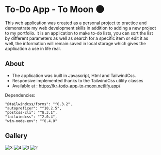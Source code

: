 # To-Do App - To Moon 🌑
This web application was created as a personal project to practice and demonstrate my web development skills in addition to adding a new project to my portfolio. It is an application to make to-do lists, you can sort the list by different parameters as well as search for a specific item or edit it as well, the information will remain saved in local storage which gives the application a use in life real.

## About
 - The application was built in Javascript, Html and TailwindCss.
 - Responsive implemented thanks to the TailwindCss utility classes  
 - Available at : https://kr-todo-app-to-moon.netlify.app/

  Dependencies:
  
    "@tailwindcss/forms": "^0.3.2",
    "autoprefixer": "^10.2.5",
    "postcss-cli": "^8.3.1",
    "tailwindcss": "^2.0.4",
    "win-node-env": "^0.4.0"
    
## Gallery
![3](https://user-images.githubusercontent.com/69731479/113071033-8aca6880-9189-11eb-844b-99753088557f.gif)
![4](https://user-images.githubusercontent.com/69731479/113072238-35438b00-918c-11eb-9ab3-866501de7746.gif)
![1](https://user-images.githubusercontent.com/69731479/113071035-8bfb9580-9189-11eb-8e2d-292011df9627.gif)
![2](https://user-images.githubusercontent.com/69731479/113071037-8bfb9580-9189-11eb-9e4d-eb30e1c82aca.gif)
